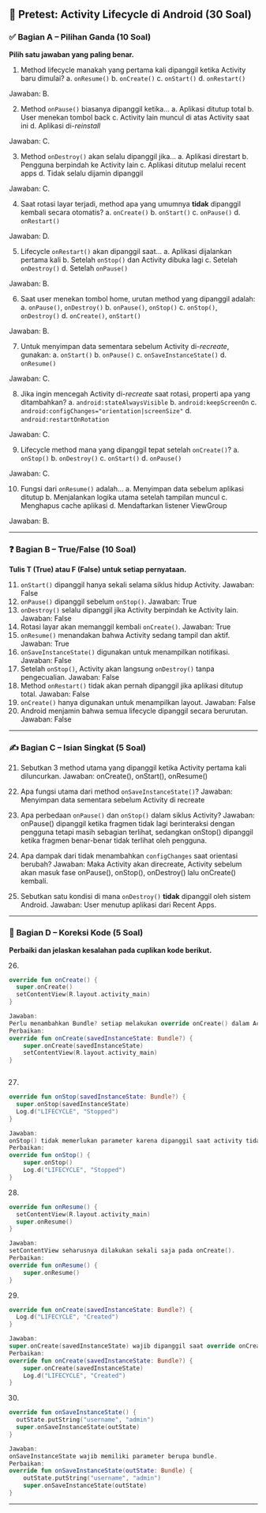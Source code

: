 ## 📄 **Pretest: Activity Lifecycle di Android (30 Soal)**

### ✅ **Bagian A – Pilihan Ganda (10 Soal)**

**Pilih satu jawaban yang paling benar.**

1. Method lifecycle manakah yang pertama kali dipanggil ketika Activity baru dimulai?
   a. `onResume()`
   b. `onCreate()`
   c. `onStart()`
   d. `onRestart()`

Jawaban: B.

2. Method `onPause()` biasanya dipanggil ketika...
   a. Aplikasi ditutup total
   b. User menekan tombol back
   c. Activity lain muncul di atas Activity saat ini
   d. Aplikasi di-_reinstall_

Jawaban: C.

3. Method `onDestroy()` akan selalu dipanggil jika...
   a. Aplikasi direstart
   b. Pengguna berpindah ke Activity lain
   c. Aplikasi ditutup melalui recent apps
   d. Tidak selalu dijamin dipanggil

Jawaban: C.

4. Saat rotasi layar terjadi, method apa yang umumnya **tidak** dipanggil kembali secara otomatis?
   a. `onCreate()`
   b. `onStart()`
   c. `onPause()`
   d. `onRestart()`

Jawaban: D.

5. Lifecycle `onRestart()` akan dipanggil saat...
   a. Aplikasi dijalankan pertama kali
   b. Setelah `onStop()` dan Activity dibuka lagi
   c. Setelah `onDestroy()`
   d. Setelah `onPause()`

Jawaban: B.

6. Saat user menekan tombol home, urutan method yang dipanggil adalah:
   a. `onPause()`, `onDestroy()`
   b. `onPause()`, `onStop()`
   c. `onStop()`, `onDestroy()`
   d. `onCreate()`, `onStart()`

Jawaban: B.

7. Untuk menyimpan data sementara sebelum Activity di-_recreate_, gunakan:
   a. `onStart()`
   b. `onPause()`
   c. `onSaveInstanceState()`
   d. `onResume()`

Jawaban: C.

8. Jika ingin mencegah Activity di-_recreate_ saat rotasi, properti apa yang ditambahkan?
   a. `android:stateAlwaysVisible`
   b. `android:keepScreenOn`
   c. `android:configChanges="orientation|screenSize"`
   d. `android:restartOnRotation`

Jawaban: C.

9. Lifecycle method mana yang dipanggil tepat setelah `onCreate()`?
   a. `onStop()`
   b. `onDestroy()`
   c. `onStart()`
   d. `onPause()`

Jawaban: C.

10. Fungsi dari `onResume()` adalah...
    a. Menyimpan data sebelum aplikasi ditutup
    b. Menjalankan logika utama setelah tampilan muncul
    c. Menghapus cache aplikasi
    d. Mendaftarkan listener ViewGroup

Jawaban: B.

---

### ❓ **Bagian B – True/False (10 Soal)**

**Tulis T (True) atau F (False) untuk setiap pernyataan.**

11. `onStart()` dipanggil hanya sekali selama siklus hidup Activity.
Jawaban: False
12. `onPause()` dipanggil sebelum `onStop()`.
Jawaban: True
13. `onDestroy()` selalu dipanggil jika Activity berpindah ke Activity lain.
Jawaban: False
14. Rotasi layar akan memanggil kembali `onCreate()`.
Jawaban: True
15. `onResume()` menandakan bahwa Activity sedang tampil dan aktif.
Jawaban: True
16. `onSaveInstanceState()` digunakan untuk menampilkan notifikasi.
Jawaban: False
17. Setelah `onStop()`, Activity akan langsung `onDestroy()` tanpa pengecualian.
Jawaban: False
18. Method `onRestart()` tidak akan pernah dipanggil jika aplikasi ditutup total.
Jawaban: False
19. `onCreate()` hanya digunakan untuk menampilkan layout.
Jawaban: False
20. Android menjamin bahwa semua lifecycle dipanggil secara berurutan.
Jawaban: False

---

### ✍️ **Bagian C – Isian Singkat (5 Soal)**

21. Sebutkan 3 method utama yang dipanggil ketika Activity pertama kali diluncurkan.
Jawaban: onCreate(), onStart(), onResume()

22. Apa fungsi utama dari method `onSaveInstanceState()`?
Jawaban: Menyimpan data sementara sebelum Activity di recreate

23. Apa perbedaan `onPause()` dan `onStop()` dalam siklus Activity?
Jawaban: onPause() dipanggil ketika fragmen tidak lagi berinteraksi dengan pengguna tetapi masih sebagian terlihat, sedangkan onStop() dipanggil ketika fragmen benar-benar tidak terlihat oleh pengguna.

24. Apa dampak dari tidak menambahkan `configChanges` saat orientasi berubah?
Jawaban: Maka Activity akan direcreate, Activity sebelum akan masuk fase onPause(), onStop(), onDestroy() lalu onCreate() kembali.

25. Sebutkan satu kondisi di mana `onDestroy()` **tidak** dipanggil oleh sistem Android.
Jawaban: User menutup aplikasi dari Recent Apps.

---

### 🔧 **Bagian D – Koreksi Kode (5 Soal)**

**Perbaiki dan jelaskan kesalahan pada cuplikan kode berikut.**

26.

```kotlin
override fun onCreate() {
  super.onCreate()
  setContentView(R.layout.activity_main)
}

Jawaban:
Perlu menambahkan Bundle? setiap melakukan override onCreate() dalam Activity yang digunakan utnuk mengambil data yang disimpan sebelumnya, misal saat rotasi layar.
Perbaikan: 
override fun onCreate(savedInstanceState: Bundle?) {
    super.onCreate(savedInstanceState)
    setContentView(R.layout.activity_main)
}



```

27.

```kotlin
override fun onStop(savedInstanceState: Bundle?) {
  super.onStop(savedInstanceState)
  Log.d("LIFECYCLE", "Stopped")
}

Jawaban:
onStop() tidak memerlukan parameter karena dipanggil saat activity tidak terlihat lagi oleh pengguna.
Perbaikan:
override fun onStop() {
    super.onStop()
    Log.d("LIFECYCLE", "Stopped")
}
```

28.

```kotlin
override fun onResume() {
  setContentView(R.layout.activity_main)
  super.onResume()
}

Jawaban:
setContentView seharusnya dilakukan sekali saja pada onCreate().
Perbaikan:
override fun onResume() {
    super.onResume()
}
```

29.

```kotlin
override fun onCreate(savedInstanceState: Bundle?) {
  Log.d("LIFECYCLE", "Created")
}

Jawaban:
super.onCreate(savedInstanceState) wajib dipanggil saat override onCreate().
Perbaikan:
override fun onCreate(savedInstanceState: Bundle?) {
    super.onCreate(savedInstanceState)
    Log.d("LIFECYCLE", "Created")
}
```

30.

```kotlin
override fun onSaveInstanceState() {
  outState.putString("username", "admin")
  super.onSaveInstanceState(outState)
}

Jawaban:
onSaveInstanceState wajib memiliki parameter berupa bundle.
Perbaikan:
override fun onSaveInstanceState(outState: Bundle) {
    outState.putString("username", "admin")
    super.onSaveInstanceState(outState)
}
```

---
